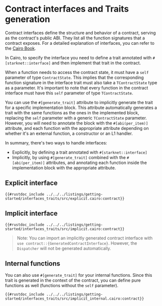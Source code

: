 # Contract interfaces and Traits generation

Contract interfaces define the structure and behavior of a contract, serving as the contract's public ABI. They list all the function signatures that a contract exposes. For a detailed explanation of interfaces, you can refer to the [Cairo Book](https://book.cairo-lang.org/ch13-02-anatomy-of-a-simple-contract.html#the-interface-the-contracts-blueprint).

In Cairo, to specify the interface you need to define a trait annotated with `#[starknet::interface]` and then implement that trait in the contract.

When a function needs to access the contract state, it must have a `self` parameter of type `ContractState`. This implies that the corresponding function signature in the interface trait must also take a `TContractState` type as a parameter. It's important to note that every function in the contract interface must have this `self` parameter of type `TContractState`.

You can use the `#[generate_trait]` attribute to implicitly generate the trait for a specific implementation block. This attribute automatically generates a trait with the same functions as the ones in the implemented block, replacing the `self` parameter with a generic `TContractState` parameter. However, you will need to annotate the block with the `#[abi(per_item)]` attribute, and each function with the appropriate attribute depending on whether it's an external function, a constructor or an L1 handler.

In summary, there's two ways to handle interfaces:

- Explicitly, by defining a trait annotated with `#[starknet::interface]`
- Implicitly, by using `#[generate_trait]` combined with the `#[abi(per_item)]` attributes, and annotating each function inside the implementation block with the appropriate attribute.

## Explicit interface

```cairo
{{#rustdoc_include ../../../listings/getting-started/interfaces_traits/src/explicit.cairo:contract}}
```

## Implicit interface

```cairo
{{#rustdoc_include ../../../listings/getting-started/interfaces_traits/src/implicit.cairo:contract}}
```

> Note: You can import an implicitly generated contract interface with `use contract::{GeneratedContractInterface}`. However, the `Dispatcher` will not be generated automatically.

## Internal functions

You can also use `#[generate_trait]` for your internal functions.
Since this trait is generated in the context of the contract, you can define pure functions as well (functions without the `self` parameter).

```cairo
{{#rustdoc_include ../../../listings/getting-started/interfaces_traits/src/implicit_internal.cairo:contract}}
```
